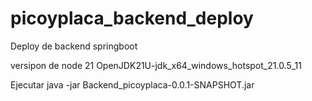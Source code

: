 # picoyplaca_backend_deploy
Deploy de backend springboot


versipon de node 21
OpenJDK21U-jdk_x64_windows_hotspot_21.0.5_11

Ejecutar
java -jar Backend_picoyplaca-0.0.1-SNAPSHOT.jar
